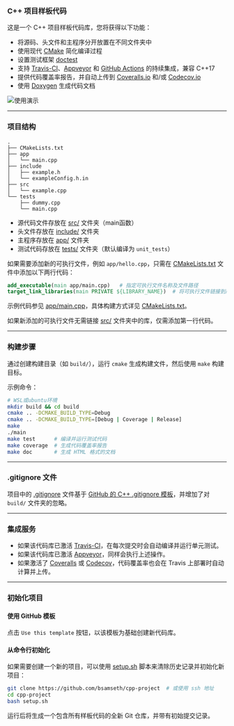### C++ 项目样板代码

这是一个 C++ 项目样板代码库，您将获得以下功能：

- 将源码、头文件和主程序分开放置在不同文件夹中
- 使用现代 [CMake](https://cmake.org/) 简化编译过程
- 设置测试框架 [doctest](https://github.com/onqtam/doctest)
- 支持 [Travis-CI](https://travis-ci.org/)、[Appveyor](https://www.appveyor.com) 和 [GitHub Actions](https://github.com/features/actions) 的持续集成，兼容 C++17
- 提供代码覆盖率报告，并自动上传到 [Coveralls.io](https://coveralls.io/) 和/或 [Codecov.io](https://codecov.io)
- 使用 [Doxygen](http://www.stack.nl/~dimitri/doxygen/) 生成代码文档

![使用演示](https://i.imgur.com/foymVfy.gif)

---

### 项目结构

```text
.
├── CMakeLists.txt
├── app
│   └── main.cpp
├── include
│   ├── example.h
│   └── exampleConfig.h.in
├── src
│   └── example.cpp
└── tests
    ├── dummy.cpp
    └── main.cpp
```

- 源代码文件存放在 [src/](src/) 文件夹（main函数）
- 头文件存放在 [include/](include/) 文件夹
- 主程序存放在 [app/](app/) 文件夹
- 测试代码存放在 [tests/](tests/) 文件夹（默认编译为 `unit_tests`）

如果需要添加新的可执行文件，例如 `app/hello.cpp`，只需在 [CMakeLists.txt](CMakeLists.txt) 文件中添加以下两行代码：

```cmake
add_executable(main app/main.cpp)   # 指定可执行文件名称及文件路径
target_link_libraries(main PRIVATE ${LIBRARY_NAME})  # 将可执行文件链接到库文件
```

示例代码参见 [app/main.cpp](app/main.cpp)，具体构建方式详见 [CMakeLists.txt](CMakeLists.txt)。

如果新添加的可执行文件无需链接 [src/](src/) 文件夹中的库，仅需添加第一行代码。

---

### 构建步骤

通过创建构建目录（如 `build/`），运行 `cmake` 生成构建文件，然后使用 `make` 构建目标。

示例命令：

```bash
# WSL或ubuntu环境
mkdir build && cd build
cmake .. -DCMAKE_BUILD_TYPE=Debug
cmake .. -DCMAKE_BUILD_TYPE=[Debug | Coverage | Release]
make
./main
make test      # 编译并运行测试代码
make coverage  # 生成代码覆盖率报告
make doc       # 生成 HTML 格式的文档
```

---

### .gitignore 文件

项目中的 [.gitignore](.gitignore) 文件基于 [GitHub 的 C++ .gitignore 模板](https://github.com/github/gitignore/blob/master/C%2B%2B.gitignore)，并增加了对 `build/` 文件夹的忽略。

---

### 集成服务

- 如果该代码库已激活 [Travis-CI](https://travis-ci.org/)，在每次提交时会自动编译并运行单元测试。
- 如果该代码库已激活 [Appveyor](https://www.appveyor.com)，同样会执行上述操作。
- 如果激活了 [Coveralls](https://coveralls.io) 或 [Codecov](https://codecov.io)，代码覆盖率也会在 Travis 上部署时自动计算并上传。

---

### 初始化项目

#### 使用 GitHub 模板

点击 `Use this template` 按钮，以该模板为基础创建新代码库。

#### 从命令行初始化

如果需要创建一个新的项目，可以使用 [setup.sh](setup.sh) 脚本来清除历史记录并初始化新项目：

```bash
git clone https://github.com/bsamseth/cpp-project  # 或使用 ssh 地址
cd cpp-project
bash setup.sh
```

运行后将生成一个包含所有样板代码的全新 Git 仓库，并带有初始提交记录。